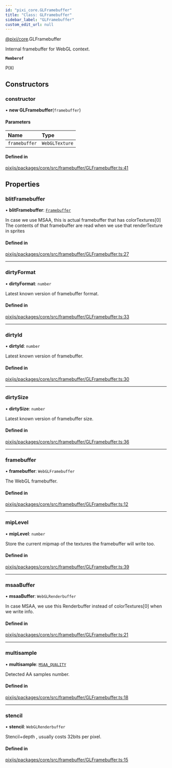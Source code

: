 ```yaml
---
id: "pixi_core.GLFramebuffer"
title: "Class: GLFramebuffer"
sidebar_label: "GLFramebuffer"
custom_edit_url: null
---
```


[@pixi/core](../modules/pixi_core.md).GLFramebuffer

Internal framebuffer for WebGL context.

**`Memberof`**

PIXI

## Constructors

### constructor

• **new GLFramebuffer**(`framebuffer`)

#### Parameters

| Name | Type |
| :------ | :------ |
| `framebuffer` | `WebGLTexture` |

#### Defined in

[pixijs/packages/core/src/framebuffer/GLFramebuffer.ts:41](https://github.com/pixijs/pixijs/blob/2194fe5c5/packages/core/src/framebuffer/GLFramebuffer.ts#L41)

## Properties

### blitFramebuffer

• **blitFramebuffer**: [`Framebuffer`](pixi_core.Framebuffer.md)

In case we use MSAA, this is actual framebuffer that has colorTextures[0]
The contents of that framebuffer are read when we use that renderTexture in sprites

#### Defined in

[pixijs/packages/core/src/framebuffer/GLFramebuffer.ts:27](https://github.com/pixijs/pixijs/blob/2194fe5c5/packages/core/src/framebuffer/GLFramebuffer.ts#L27)

___

### dirtyFormat

• **dirtyFormat**: `number`

Latest known version of framebuffer format.

#### Defined in

[pixijs/packages/core/src/framebuffer/GLFramebuffer.ts:33](https://github.com/pixijs/pixijs/blob/2194fe5c5/packages/core/src/framebuffer/GLFramebuffer.ts#L33)

___

### dirtyId

• **dirtyId**: `number`

Latest known version of framebuffer.

#### Defined in

[pixijs/packages/core/src/framebuffer/GLFramebuffer.ts:30](https://github.com/pixijs/pixijs/blob/2194fe5c5/packages/core/src/framebuffer/GLFramebuffer.ts#L30)

___

### dirtySize

• **dirtySize**: `number`

Latest known version of framebuffer size.

#### Defined in

[pixijs/packages/core/src/framebuffer/GLFramebuffer.ts:36](https://github.com/pixijs/pixijs/blob/2194fe5c5/packages/core/src/framebuffer/GLFramebuffer.ts#L36)

___

### framebuffer

• **framebuffer**: `WebGLFramebuffer`

The WebGL framebuffer.

#### Defined in

[pixijs/packages/core/src/framebuffer/GLFramebuffer.ts:12](https://github.com/pixijs/pixijs/blob/2194fe5c5/packages/core/src/framebuffer/GLFramebuffer.ts#L12)

___

### mipLevel

• **mipLevel**: `number`

Store the current mipmap of the textures the framebuffer will write too.

#### Defined in

[pixijs/packages/core/src/framebuffer/GLFramebuffer.ts:39](https://github.com/pixijs/pixijs/blob/2194fe5c5/packages/core/src/framebuffer/GLFramebuffer.ts#L39)

___

### msaaBuffer

• **msaaBuffer**: `WebGLRenderbuffer`

In case MSAA, we use this Renderbuffer instead of colorTextures[0] when we write info.

#### Defined in

[pixijs/packages/core/src/framebuffer/GLFramebuffer.ts:21](https://github.com/pixijs/pixijs/blob/2194fe5c5/packages/core/src/framebuffer/GLFramebuffer.ts#L21)

___

### multisample

• **multisample**: [`MSAA_QUALITY`](../enums/pixi_core.MSAA_QUALITY.md)

Detected AA samples number.

#### Defined in

[pixijs/packages/core/src/framebuffer/GLFramebuffer.ts:18](https://github.com/pixijs/pixijs/blob/2194fe5c5/packages/core/src/framebuffer/GLFramebuffer.ts#L18)

___

### stencil

• **stencil**: `WebGLRenderbuffer`

Stencil+depth , usually costs 32bits per pixel.

#### Defined in

[pixijs/packages/core/src/framebuffer/GLFramebuffer.ts:15](https://github.com/pixijs/pixijs/blob/2194fe5c5/packages/core/src/framebuffer/GLFramebuffer.ts#L15)
